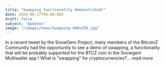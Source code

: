 ```yaml
---
title: "Swapping functionality demonstrated!"
date: 2020-08-27T00:00:00Z
draft: false
subject: "Updates"
image: "/images/news/Swapping-400x250.jpg"
---
```


In a recent tweet by the SnowGem Project, many members of the BitcoinZ Community had the opportunity to see a demo of swapping, a functionality that will be probably supported for the BTCZ coin in the Snowgem Multiwallet app ! What is "swapping" for cryptocurrencies?...
read more
